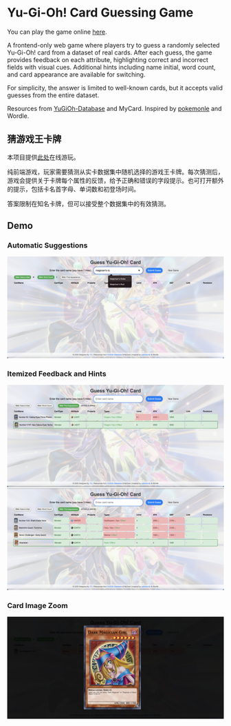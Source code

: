 # Yu-Gi-Oh! Card Guessing Game

You can play the game online [here](https://raw.githack.com/yichengxia/yugioh-guess/main/index.html).

A frontend-only web game where players try to guess a randomly selected Yu-Gi-Oh! card from a dataset of real cards. After each guess, the game provides feedback on each attribute, highlighting correct and incorrect fields with visual cues. Additional hints including name initial, word count, and card appearance are available for switching.

For simplicity, the answer is limited to well-known cards, but it accepts valid guesses from the entire dataset.

Resources from [YuGiOh-Database](https://github.com/Wildric-Auric/YuGiOh-Database) and MyCard.
Inspired by [pokemonle](https://github.com/QuantAskk/pokemonle) and Wordle.

## 猜游戏王卡牌

本项目提供[此处](https://raw.githack.com/yichengxia/yugioh-guess/main/index.html)在线游玩。

纯前端游戏，玩家需要猜测从实卡数据集中随机选择的游戏王卡牌。每次猜测后，游戏会提供关于卡牌每个属性的反馈，给予正确和错误的字段提示。也可打开额外的提示，包括卡名首字母、单词数和初登场时间。

答案限制在知名卡牌，但可以接受整个数据集中的有效猜测。

## Demo

### Automatic Suggestions
![Demo 1](demo/demo1.png)
### Itemized Feedback and Hints
![Demo 2](demo/demo2.png)
![Demo 3](demo/demo3.png)
### Card Image Zoom
![Demo 4](demo/demo4.png)
